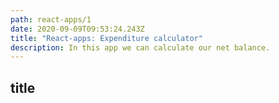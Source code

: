```yaml
---
path: react-apps/1
date: 2020-09-09T09:53:24.243Z
title: "React-apps: Expenditure calculator"
description: In this app we can calculate our net balance.
---
```

## title